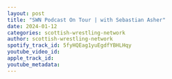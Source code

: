 ```yaml
---
layout: post
title: "SWN Podcast On Tour | with Sebastian Asher"
date: 2024-01-12
categories: scottish-wrestling-network
author: scottish-wrestling-network
spotify_track_id: 5fyHQEag1yuEgdfYBHLHqy
youtube_video_id: 
apple_track_id: 
youtube_metadata: 
---
```

